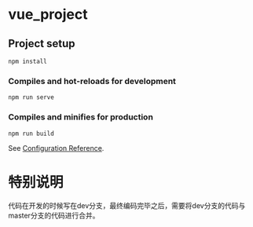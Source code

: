 # vue_project

## Project setup
```
npm install
```

### Compiles and hot-reloads for development
```
npm run serve
```

### Compiles and minifies for production
```
npm run build
```

See [Configuration Reference](https://cli.vuejs.org/config/).

# 特别说明
代码在开发的时候写在dev分支，最终编码完毕之后，需要将dev分支的代码与master分支的代码进行合并。
